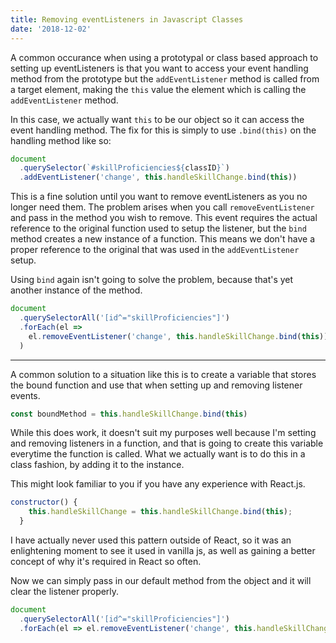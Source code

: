 ```yaml
---
title: Removing eventListeners in Javascript Classes
date: '2018-12-02'
---
```


A common occurance when using a prototypal or class based approach to setting up eventListeners is that you want to access your event handling method from the prototype but the `addEventListener` method is called from a target element, making the `this` value the element which is calling the `addEventListener` method.

In this case, we actually want `this` to be our object so it can access the event handling method. The fix for this is simply to use `.bind(this)` on the handling method like so:

```js
document
  .querySelector(`#skillProficiencies${classID}`)
  .addEventListener('change', this.handleSkillChange.bind(this))
```

This is a fine solution until you want to remove eventListeners as you no longer need them. The problem arises when you call `removeEventListener` and pass in the method you wish to remove. This event requires the actual reference to the original function used to setup the listener, but the `bind` method creates a new instance of a function. This means we don't have a proper reference to the original that was used in the `addEventListener` setup.

Using `bind` again isn't going to solve the problem, because that's yet another instance of the method.

```js
document
  .querySelectorAll('[id^="skillProficiencies"]')
  .forEach(el =>
    el.removeEventListener('change', this.handleSkillChange.bind(this))
  )
```

---

A common solution to a situation like this is to create a variable that stores the bound function and use that when setting up and removing listener events.

```js
const boundMethod = this.handleSkillChange.bind(this)
```

While this does work, it doesn't suit my purposes well because I'm setting and removing listeners in a function, and that is going to create this variable everytime the function is called. What we actually want is to do this in a class fashion, by adding it to the instance.

This might look familiar to you if you have any experience with React.js.

```js
constructor() {
    this.handleSkillChange = this.handleSkillChange.bind(this);
  }
```

I have actually never used this pattern outside of React, so it was an enlightening moment to see it used in vanilla js, as well as gaining a better concept of why it's required in React so often.

Now we can simply pass in our default method from the object and it will clear the listener properly.

```js
document
  .querySelectorAll('[id^="skillProficiencies"]')
  .forEach(el => el.removeEventListener('change', this.handleSkillChange))
```
